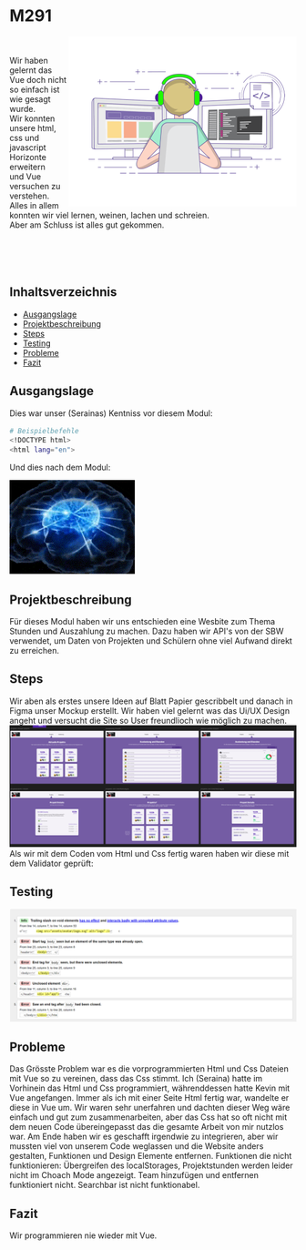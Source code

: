 # M291
<img align="right" alt="Coding" width="400" src="https://raw.githubusercontent.com/devSouvik/devSouvik/master/gif3.gif">
<br>
<br>
Wir haben gelernt das Vue doch nicht so einfach ist wie gesagt wurde. <br>
Wir konnten unsere html, css und javascript Horizonte erweitern <br>
und Vue versuchen zu verstehen. <br>
Alles in allem konnten wir viel lernen,
weinen, lachen und schreien. <br>
Aber am Schluss ist alles gut gekommen.
<br>
<br>
<br>
<br>
<br>



## Inhaltsverzeichnis

- [Ausgangslage](#ausgangslage)
- [Projektbeschreibung](#projektbeschreibung)
- [Steps](#steps)
- [Testing](#testing)
- [Probleme](#probleme)
- [Fazit](#fazit)

## Ausgangslage

Dies war unser (Serainas) Kentniss vor diesem Modul:

```bash
# Beispielbefehle
<!DOCTYPE html>
<html lang="en">

```
Und dies nach dem Modul:

![boom](src/assets/gif.gif)

## Projektbeschreibung

Für dieses Modul haben wir uns entschieden eine Wesbite zum Thema Stunden und Auszahlung zu machen. Dazu haben wir API's von der SBW verwendet, um Daten von Projekten und Schülern ohne viel Aufwand direkt zu erreichen.

## Steps
Wir aben als erstes unsere Ideen auf Blatt Papier gescribbelt und danach in Figma unser Mockup erstellt. Wir haben viel gelernt was das Ui/UX Design angeht und versucht die Site so User freundlioch wie möglich zu machen.
![Figma Mockup](src/assets/Figma-Mockup.png)
Als wir mit dem Coden vom Html und Css fertig waren haben wir diese mit dem Validator geprüft:

## Testing

![Validator](src/assets/validator2.png)

## Probleme
Das Grösste Problem war es die vorprogrammierten Html und Css Dateien mit Vue so zu vereinen, dass das Css stimmt. Ich (Seraina) hatte im Vorhinein das Html und Css programmiert, währenddessen hatte Kevin mit Vue angefangen. Immer als ich mit einer Seite Html fertig war, wandelte er diese in Vue um. Wir waren sehr unerfahren und dachten dieser Weg wäre einfach und gut zum zusammenarbeiten, aber das Css hat so oft nicht mit dem neuen Code übereingepasst das die gesamte Arbeit von mir nutzlos war. Am Ende haben wir es geschafft irgendwie zu integrieren, aber wir mussten viel von unserem Code weglassen und die Website anders gestalten, Funktionen und Design Elemente entfernen.
Funktionen die nicht funktionieren:
Übergreifen des localStorages, Projektstunden werden leider nicht im Choach Mode angezeigt.
Team hinzufügen und entfernen funktioniert nicht.
Searchbar ist nicht funktionabel.

## Fazit

Wir programmieren nie wieder mit Vue.

